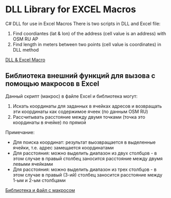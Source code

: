 # DLL Library for EXCEL Macros

C# DLL for use in Excel Macros 
There is two scripts in DLL and Excel file:
1) Find coordiantes (lat & lon) of the address (cell value is an address) with OSM RU AP
2) Find length in meters between two points (cell value is coordinates) in DLL method

[DLL & Excel Macro](https://github.com/dkxce/DLL-for-EXCEL-Macros/tree/main/debug)

## Библиотека внешний функций для вызова с помощью макросов в Excel

Данный скрипт (макрос) в файле Excel и библиотека могут:
1) Искать координаты для заданных в ячейках адресов и возвращать эти координаты как содержимое ячеек (по данным OSM RU)
2) Рассчитывать расстояние между двумя точками (точка это координаты в ячейке) по прямой

Примечание:
  - Для поиска координат: результат выозвращается в выделенные ячейки, т.е. адрес замещается координатами
  - Для расстояния: можно выделить диапазон из двух столбцов - в этом случае в правый столбец заносится расстояние между двумя левыми ячейками
  - Для расстояния: можно выделить диапазон из трех столбцов - в этом случае в правый (3-ий) столбец заносится расстояние между 1-ым и 2-ым столбцами

[Библиотека и файл с макросом](https://github.com/dkxce/DLL-for-EXCEL-Macros/tree/main/debug)
